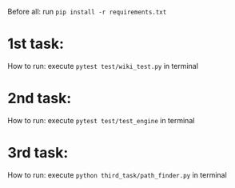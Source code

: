 Before all: run
<code>pip install -r requirements.txt</code>

<h1>1st task:</h1>
How to run: 
execute <code>pytest test/wiki_test.py</code> in terminal
<h1>2nd task:</h1>
How to run: 
execute <code>pytest test/test_engine</code> in terminal
<h1>3rd task:</h1>
How to run: 
execute <code>python third_task/path_finder.py</code> in terminal
